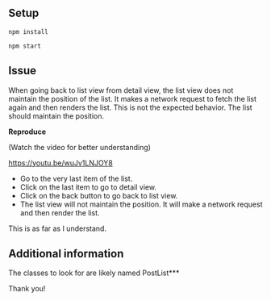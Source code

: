 ## Setup

```
npm install
```

```
npm start
```

## Issue

When going back to list view from detail view, the list view does not maintain the position of the list. It makes a network request to fetch the list again and then renders the list. This is not the expected behavior. The list should maintain the position.

**Reproduce**

(Watch the video for better understanding)

https://youtu.be/wuJv1LNJOY8

- Go to the very last item of the list.
- Click on the last item to go to detail view.
- Click on the back button to go back to list view.
- The list view will not maintain the position. It will make a network request and then render the list.

This is as far as I understand.

## Additional information

The classes to look for are likely named PostList***

Thank you!